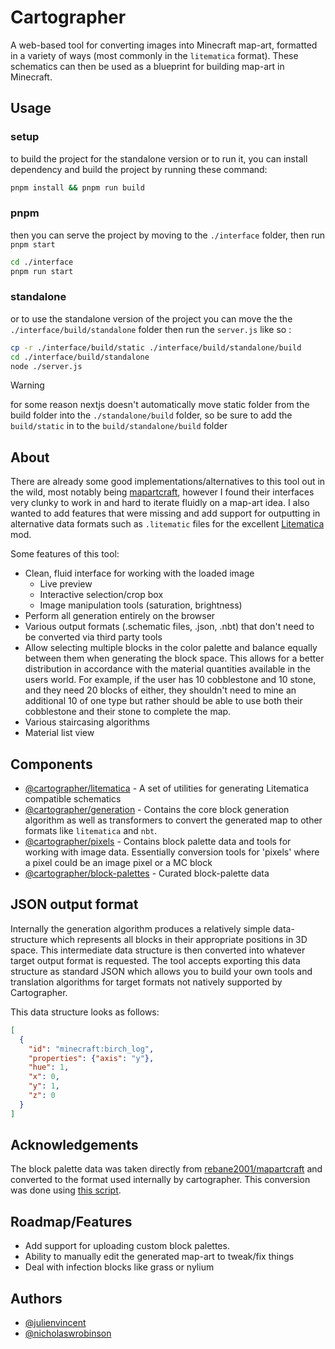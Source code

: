 # Cartographer

A web-based tool for converting images into Minecraft map-art, formatted in a variety of ways (most commonly in the `litematica` format). These schematics can then be used as a blueprint for building map-art in Minecraft.

## Usage

### setup
to build the project for the standalone version or to run it, you can install dependency and build the project by running these command:
```sh
pnpm install && pnpm run build
```

### pnpm
then you can serve the project by moving to the `./interface` folder, then run `pnpm start`
```sh
cd ./interface
pnpm run start
```

### standalone
or to use the standalone version of the project you can move the the `./interface/build/standalone` folder then run the `server.js` like so :
```sh
cp -r ./interface/build/static ./interface/build/standalone/build
cd ./interface/build/standalone
node ./server.js
```
> [!WARNING]
> for some reason nextjs doesn't automatically move static folder from the build
> folder into the `./standalone/build` folder, so be sure to add the 
> `build/static` in to the `build/standalone/build` folder

## About

There are already some good implementations/alternatives to this tool out in the wild, most notably being [mapartcraft](https://rebane2001.com/mapartcraft/), however I found their interfaces very clunky to work in and hard to iterate fluidly on a map-art idea. I also wanted to add features that were missing and add support for outputting in alternative data formats such as `.litematic` files for the excellent [Litematica](https://github.com/maruohon/litematica) mod.

Some features of this tool:

- Clean, fluid interface for working with the loaded image
  - Live preview
  - Interactive selection/crop box
  - Image manipulation tools (saturation, brightness)
- Perform all generation entirely on the browser
- Various output formats (.schematic files, .json, .nbt) that don't need to be converted via third party tools
- Allow selecting multiple blocks in the color palette and balance equally between them when generating the block space. This allows for a better distribution in accordance with the material quantities available in the users world. For example, if the user has 10 cobblestone and 10 stone, and they need 20 blocks of either, they shouldn't need to mine an additional 10 of one type but rather should be able to use both their cobblestone and their stone to complete the map.
- Various staircasing algorithms
- Material list view

## Components

- [@cartographer/litematica](./packages/litematica) - A set of utilities for generating Litematica compatible schematics
- [@cartographer/generation](./packages/generation) - Contains the core block generation algorithm as well as transformers to convert the generated map to other formats like `litematica` and `nbt`.
- [@cartographer/pixels](./packages/pixels) - Contains block palette data and tools for working with image data. Essentially conversion tools for 'pixels' where a pixel could be an image pixel or a MC block
- [@cartographer/block-palettes](./packages/block-palettes) - Curated block-palette data

## JSON output format

Internally the generation algorithm produces a relatively simple data-structure which represents all blocks in their appropriate positions in 3D space. This intermediate data structure is then converted into whatever target output format is requested. The tool accepts exporting this data structure as standard JSON which allows you to build your own tools and translation algorithms for target formats not natively supported by Cartographer.

This data structure looks as follows:

```json
[
  {
    "id": "minecraft:birch_log",
    "properties": {"axis": "y"},
    "hue": 1,
    "x": 0,
    "y": 1,
    "z": 0
  }
]
```

## Acknowledgements

The block palette data was taken directly from [rebane2001/mapartcraft](https://github.com/rebane2001/mapartcraft) and converted to the format used internally by cartographer. This conversion was done using [this script](./scripts/parse.ts).

## Roadmap/Features

- Add support for uploading custom block palettes.
- Ability to manually edit the generated map-art to tweak/fix things
- Deal with infection blocks like grass or nylium

## Authors

- [@julienvincent](https://github.com/julienvincent)
- [@nicholaswrobinson](https://github.com/nicholaswrobinson)
